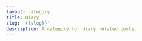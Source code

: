 ```yaml
---
layout: category
title: Diary
slug: '{{slug}}'
description: A category for diary related posts.
---
```


